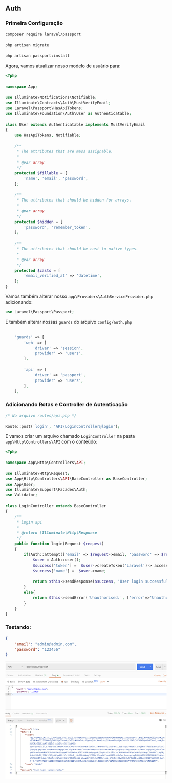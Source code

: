 ## Auth



### Primeira Configuração

```bash
composer require laravel/passport

php artisan migrate

php artisan passport:install
```



Agora, vamos atualizar nosso modelo de usuário para:

```php
<?php
  
namespace App;
  
use Illuminate\Notifications\Notifiable;
use Illuminate\Contracts\Auth\MustVerifyEmail;
use Laravel\Passport\HasApiTokens;
use Illuminate\Foundation\Auth\User as Authenticatable;
  
class User extends Authenticatable implements MustVerifyEmail
{
    use HasApiTokens, Notifiable;

    /**
     * The attributes that are mass assignable.
     *
     * @var array
     */
    protected $fillable = [
        'name', 'email', 'password',
    ];

    /**
     * The attributes that should be hidden for arrays.
     *
     * @var array
     */
    protected $hidden = [
        'password', 'remember_token',
    ];

    /**
     * The attributes that should be cast to native types.
     *
     * @var array
     */
    protected $casts = [
        'email_verified_at' => 'datetime',
    ];
}

```



Vamos também alterar nosso `app\Providers\AuthServiceProvider.php` adicionando:

```php
use Laravel\Passport\Passport;

```

E também alterar nossas `guards` do arquivo `config/auth.php`

```php

    'guards' => [
        'web' => [
            'driver' => 'session',
            'provider' => 'users',
        ],

        'api' => [
            'driver' => 'passport',
            'provider' => 'users',
        ],
    ],
```



### Adicionando Rotas e Controller de Autenticação

```php
/* No arquivo routes/api.php */

Route::post('login', 'API\LoginController@login');
```

E vamos criar um arquivo chamado `LoginController` na pasta `app\Http\Controllers\API` com o conteúdo:

```php
<?php
   
namespace App\Http\Controllers\API;
   
use Illuminate\Http\Request;
use App\Http\Controllers\API\BaseController as BaseController;
use App\User;
use Illuminate\Support\Facades\Auth;
use Validator;
   
class LoginController extends BaseController
{
    /**
     * Login api
     *
     * @return \Illuminate\Http\Response
     */
    public function login(Request $request)
    {
        if(Auth::attempt(['email' => $request->email, 'password' => $request->password])){ 
            $user = Auth::user(); 
            $success['token'] =  $user->createToken('Laravel')-> accessToken; 
            $success['name'] =  $user->name;
   
            return $this->sendResponse($success, 'User login successfully.');
        } 
        else{ 
            return $this->sendError('Unauthorised.', ['error'=>'Unauthorised']);
        } 
    }
}
```



### Testando:

```json
{
	"email": "admin@admin.com",
	"password": "123456"
}
```

![image-20200114202557332](assets/image-20200114202557332.png)
